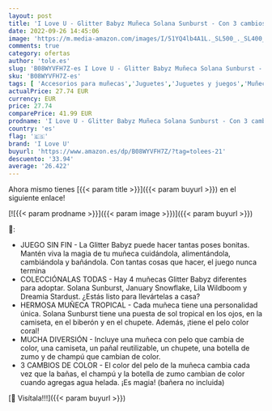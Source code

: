 ```yaml
---
layout: post
title: 'I Love U - Glitter Babyz Muñeca Solana Sunburst - Con 3 cambios de color mágicos  pelo rosa coral y vestido tropical - Incluye pañal  biberón y chupete reutilizables - Para coleccionar - Edad: 3+ años'
date: 2022-09-26 14:45:06
image: 'https://m.media-amazon.com/images/I/51YQ4lb4A1L._SL500_._SL400_.jpg'
comments: true
category: ofertas
author: 'tole.es'
slug: 'B08WYVFH7Z-es I Love U - Glitter Babyz Muñeca Solana Sunburst - Con 3...'
sku: 'B08WYVFH7Z-es'
tags: [ 'Accesorios para muñecas','Juguetes','Juguetes y juegos','Muñecas y accesorios','Sets de accesorios','biberón','chupete','i love u','pañal','🇪🇸', ]
actualPrice: 27.74 EUR
currency: EUR
price: 27.74
comparePrice: 41.99 EUR
prodname: 'I Love U - Glitter Babyz Muñeca Solana Sunburst - Con 3 cambios de color mágicos  pelo rosa coral y vestido tropical - Incluye pañal  biberón y chupete reutilizables - Para coleccionar - Edad: 3+ años'
country: 'es'
flag: '🇪🇸'
brand: 'I Love U'
buyurl: 'https://www.amazon.es/dp/B08WYVFH7Z/?tag=tolees-21'
descuento: '33.94'
average: '26.422'
---
```


Ahora mismo tienes [{{< param title >}}]({{< param buyurl >}}) en el siguiente enlace!

[![{{< param prodname >}}]({{< param image >}})]({{< param buyurl >}})

🔎:

- JUEGO SIN FIN - La Glitter Babyz puede hacer tantas poses bonitas. Mantén viva la magia de tu muñeca cuidándola, alimentándola, cambiándola y bañándola. Con tantas cosas que hacer, el juego nunca termina
- COLECCIÓNALAS TODAS - Hay 4 muñecas Glitter Babyz diferentes para adoptar. Solana Sunburst, January Snowflake, Lila Wildboom y Dreamia Stardust. ¿Estás listo para llevártelas a casa?
- HERMOSA MUÑECA TROPICAL - Cada muñeca tiene una personalidad única. Solana Sunburst tiene una puesta de sol tropical en los ojos, en la camiseta, en el biberón y en el chupete. Además, ¡tiene el pelo color coral!
- MUCHA DIVERSIÓN - Incluye una muñeca con pelo que cambia de color, una camiseta, un pañal reutilizable, un chupete, una botella de zumo y de champú que cambian de color.
- 3 CAMBIOS DE COLOR - El color del pelo de la muñeca cambia cada vez que la bañas, el champú y la botella de zumo cambian de color cuando agregas agua helada. ¡Es magia! (bañera no incluida)

[🛒 Visítala!!!]({{< param buyurl >}})
